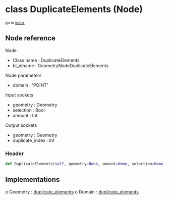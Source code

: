 # class DuplicateElements (Node)

<sub>go to [index](/docs/index.md)</sub>

## Node reference

Node
 - Class name : DuplicateElements
 - bl_idname : GeometryNodeDuplicateElements

Node parameters
 - domain : 'POINT'

Input sockets
 - geometry : Geometry
 - selection : Bool
 - amount : Int

Output sockets
 - geometry : Geometry
 - duplicate_index : Int

### Header

``` python
def DuplicateElements(self, geometry=None, amount=None, selection=None, domain='POINT', node_label=None, node_color=None):
```

## Implementations

o Geometry : [duplicate_elements](#duplicate_elements) 
o Domain : [duplicate_elements](#duplicate_elements) 


